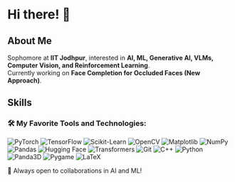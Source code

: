 # Hi there! 👋

## About Me
Sophomore at **IIT Jodhpur**, interested in **AI, ML, Generative AI, VLMs, Computer Vision, and Reinforcement Learning**.  
Currently working on **Face Completion for Occluded Faces (New Approach)**.  

## Skills

### 🛠 My Favorite Tools and Technologies:

![PyTorch](https://img.shields.io/badge/-PyTorch-FE4C00?style=flat&logo=pytorch&logoColor=white) 
![TensorFlow](https://img.shields.io/badge/-TensorFlow-FF6F00?style=flat&logo=tensorflow&logoColor=white) 
![Scikit-Learn](https://img.shields.io/badge/-Scikit--Learn-F7931E?style=flat&logo=scikitlearn&logoColor=white) 
![OpenCV](https://img.shields.io/badge/-OpenCV-5C3EE8?style=flat&logo=opencv&logoColor=white) 
![Matplotlib](https://img.shields.io/badge/-Matplotlib-11557C?style=flat&logo=python&logoColor=white) 
![NumPy](https://img.shields.io/badge/-NumPy-013243?style=flat&logo=numpy&logoColor=white) 
![Pandas](https://img.shields.io/badge/-Pandas-150458?style=flat&logo=pandas&logoColor=white) 
![Hugging Face](https://img.shields.io/badge/-Hugging%20Face-FFCC00?style=flat&logo=huggingface&logoColor=black) 
![Transformers](https://img.shields.io/badge/-Transformers-0052CC?style=flat&logo=github&logoColor=white) 
![Git](https://img.shields.io/badge/-Git-F05032?style=flat&logo=git&logoColor=white) 
![C++](https://img.shields.io/badge/-C++-00599C?style=flat&logo=c%2B%2B&logoColor=white) 
![Python](https://img.shields.io/badge/-Python-3776AB?style=flat&logo=python&logoColor=white) 
![Panda3D](https://img.shields.io/badge/-Panda3D-004C99?style=flat) 
![Pygame](https://img.shields.io/badge/-Pygame-34A853?style=flat) 
![LaTeX](https://img.shields.io/badge/-LaTeX-008080?style=flat&logo=latex&logoColor=white) 

🚀 Always open to collaborations in AI and ML!